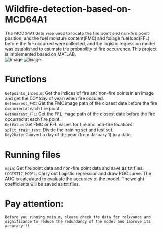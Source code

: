 # Wildfire-detection-based-on-MCD64A1
The MCD64A1 data was used to locate the fire point and non-fire point position, and the fuel moisture content(FMC) and foliage fuel load(FFL) before the fire occurred were collected, and the logistic regression model was established to estimate the probability of fire occurrence. This project is implemented based on MATLAB.<br>
![image](https://github.com/ZhiPWei/Wildfire-detection-based-on-MCD64A1/assets/168563995/a2c783a9-cd73-4742-b639-b134ff9132fd)
![image](https://github.com/ZhiPWei/Wildfire-detection-based-on-MCD64A1/assets/168563995/035a28de-d99f-4685-8538-a754feb45ca3)

# Functions
`Getpoints_index.m`:  Get the indices of fire and non-fire points in an image and get the DOY(day of year) when fire occured.<br>
`Getnearest_FMC`:  Get the FMC image path of the closest date before the fire occurred at each fire point.<br>
`Getnearest_FFL`:  Get the FFL image path of the closest date before the fire occurred at each fire point.<br>
`GetValue`:  Get FMC or FFL values for fire and non-fire locations.<br>
`split_train_test`:  Divide the training set and test set.<br>
`Doy2Date`:  Convert a day of the year (from January 1) to a date.<br>

# Running files
`main`:  Get fire point data and non-fire point data and save as txt files.<br>
`LOGISTIC_MODEL`:  Carry out Logistic regression and draw ROC curve. The AUC is calculated to evaluate the accuracy of the model. The weight coefficients will be saved as txt files.<br>

# Pay attention:  
`Before you running main.m, please check the data for relevance and significance to reduce the redundancy of the model and improve its accuracy!!!`
